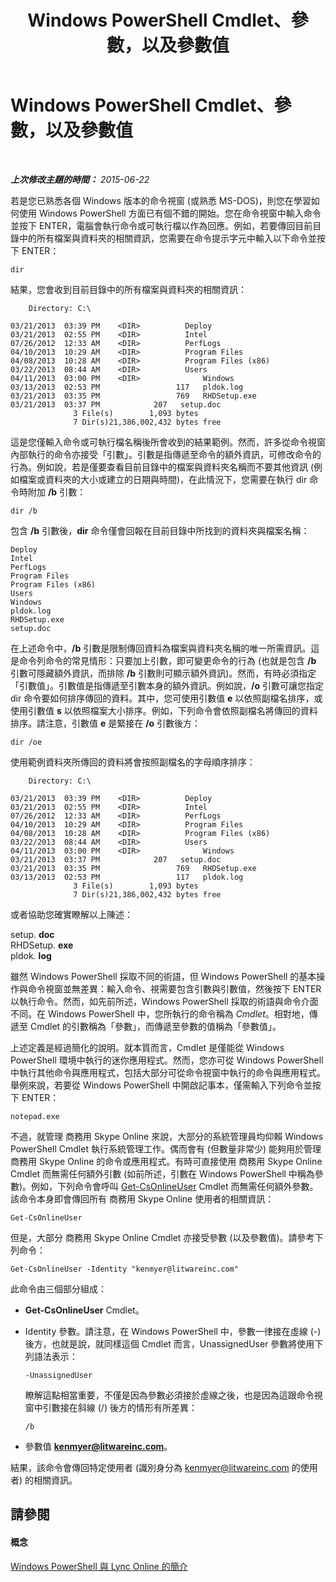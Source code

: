 ﻿---
title: Windows PowerShell Cmdlet、參數，以及參數值
TOCTitle: Windows PowerShell Cmdlet、參數，以及參數值
ms:assetid: 04615700-099f-4ac5-a801-ddeffccb9e4f
ms:mtpsurl: https://technet.microsoft.com/zh-tw/library/Dn362765(v=OCS.15)
ms:contentKeyID: 56269065
ms.date: 08/10/2015
mtps_version: v=OCS.15
ms.translationtype: HT
---

# Windows PowerShell Cmdlet、參數，以及參數值

 

_**上次修改主題的時間：** 2015-06-22_

若是您已熟悉各個 Windows 版本的命令視窗 (或熟悉 MS-DOS)，則您在學習如何使用 Windows PowerShell 方面已有個不錯的開始。您在命令視窗中輸入命令並按下 ENTER，電腦會執行命令或可執行檔以作為回應。例如，若要傳回目前目錄中的所有檔案與資料夾的相關資訊，您需要在命令提示字元中輸入以下命令並按下 ENTER：

    dir

結果，您會收到目前目錄中的所有檔案與資料夾的相關資訊：

``` 
    Directory: C:\

03/21/2013  03:39 PM    <DIR>          Deploy
03/21/2013  02:55 PM    <DIR>          Intel
07/26/2012  12:33 AM    <DIR>          PerfLogs
04/10/2013  10:29 AM    <DIR>          Program Files
04/08/2013  10:28 AM    <DIR>          Program Files (x86)
03/22/2013  08:44 AM    <DIR>          Users
04/11/2013  03:00 PM    <DIR>              Windows
03/13/2013  02:53 PM                 117   pldok.log
03/21/2013  03:35 PM                 769   RHDSetup.exe
03/21/2013  03:37 PM            207   setup.doc
              3 File(s)        1,093 bytes
              7 Dir(s)21,386,002,432 bytes free
```

這是您僅輸入命令或可執行檔名稱後所會收到的結果範例。然而，許多從命令視窗內部執行的命令亦接受「引數」。引數是指傳遞至命令的額外資訊，可修改命令的行為。例如說，若是僅要查看目前目錄中的檔案與資料夾名稱而不要其他資訊 (例如檔案或資料夾的大小或建立的日期與時間)，在此情況下，您需要在執行 dir 命令時附加 **/b** 引數：

    dir /b

包含 **/b** 引數後，**dir** 命令僅會回報在目前目錄中所找到的資料夾與檔案名稱：

    Deploy
    Intel
    PerfLogs
    Program Files
    Program Files (x86)
    Users
    Windows
    pldok.log
    RHDSetup.exe
    setup.doc

在上述命令中，**/b** 引數是限制傳回資料為檔案與資料夾名稱的唯一所需資訊。這是命令列命令的常見情形：只要加上引數，即可變更命令的行為 (也就是包含 **/b** 引數可隱藏額外資訊，而排除 **/b** 引數則可顯示額外資訊)。然而，有時必須指定「引數值」。引數值是指傳遞至引數本身的額外資訊。例如說，**/o** 引數可讓您指定 dir 命令要如何排序傳回的資料。其中，您可使用引數值 **e** 以依照副檔名排序，或使用引數值 **s** 以依照檔案大小排序。例如，下列命令會依照副檔名將傳回的資料排序。請注意，引數值 **e** 是緊接在 **/o** 引數後方：

    dir /oe

使用範例資料夾所傳回的資料將會按照副檔名的字母順序排序：

``` 
    Directory: C:\

03/21/2013  03:39 PM    <DIR>          Deploy
03/21/2013  02:55 PM    <DIR>          Intel
07/26/2012  12:33 AM    <DIR>          PerfLogs
04/10/2013  10:29 AM    <DIR>          Program Files
04/08/2013  10:28 AM    <DIR>          Program Files (x86)
03/22/2013  08:44 AM    <DIR>          Users
04/11/2013  03:00 PM    <DIR>              Windows
03/21/2013  03:37 PM            207   setup.doc
03/21/2013  03:35 PM                 769   RHDSetup.exe
03/13/2013  02:53 PM                 117   pldok.log
              3 File(s)        1,093 bytes
              7 Dir(s)21,386,002,432 bytes free
```

或者協助您確實瞭解以上陳述：

setup. **doc**  
RHDSetup. **exe**  
pldok. **log**

雖然 Windows PowerShell 採取不同的術語，但 Windows PowerShell 的基本操作與命令視窗並無差異：輸入命令、視需要包含引數與引數值，然後按下 ENTER 以執行命令。然而，如先前所述，Windows PowerShell 採取的術語與命令介面不同。在 Windows PowerShell 中，您所執行的命令稱為 *Cmdlet*。相對地，傳遞至 Cmdlet 的引數稱為「參數」，而傳遞至參數的值稱為「參數值」。

上述定義是經過簡化的說明。就本質而言，Cmdlet 是僅能從 Windows PowerShell 環境中執行的迷你應用程式。然而，您亦可從 Windows PowerShell 中執行其他命令與應用程式，包括大部分可從命令視窗中執行的命令與應用程式。舉例來說，若要從 Windows PowerShell 中開啟記事本，僅需輸入下列命令並按下 ENTER：

    notepad.exe

不過，就管理 商務用 Skype Online 來說，大部分的系統管理員均仰賴 Windows PowerShell Cmdlet 執行系統管理工作。偶而會有 (但數量非常少) 能夠用於管理 商務用 Skype Online 的命令或應用程式。有時可直接使用 商務用 Skype Online Cmdlet 而無需任何額外引數 (如前所述，引數在 Windows PowerShell 中稱為參數)。例如，下列命令會呼叫 [Get-CsOnlineUser](get-csonlineuser.md) Cmdlet 而無需任何額外參數。該命令本身即會傳回所有 商務用 Skype Online 使用者的相關資訊：

    Get-CsOnlineUser

但是，大部分 商務用 Skype Online Cmdlet 亦接受參數 (以及參數值)。請參考下列命令：

    Get-CsOnlineUser -Identity "kenmyer@litwareinc.com"

此命令由三個部分組成：

  - **Get-CsOnlineUser** Cmdlet。

  - Identity 參數。請注意，在 Windows PowerShell 中，參數一律接在虛線 (-) 後方，也就是說，就同樣這個 Cmdlet 而言，UnassignedUser 參數將使用下列語法表示：
    
        -UnassignedUser
    
    瞭解這點相當重要，不僅是因為參數必須接於虛線之後，也是因為這跟命令視窗中引數接在斜線 (/) 後方的情形有所差異：
    
    ``` 
    /b
    ```

  - 參數值 **kenmyer@litwareinc.com**。

結果，該命令會傳回特定使用者 (識別身分為 kenmyer@litwareinc.com 的使用者) 的相關資訊。

## 請參閱

#### 概念

[Windows PowerShell 與 Lync Online 的簡介](an-introduction-to-windows-powershell-and-skype-for-business-online.md)

